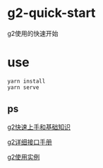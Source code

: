 # g2-quick-start
g2使用的快速开始

# use
```
yarn install
yarn serve
```

## ps
[g2快速上手和基础知识](https://g2.antv.vision/zh/docs/manual/getting-started)  

[g2详细接口手册](https://g2.antv.vision/zh/docs/api/general/chart)

[g2使用实例](https://g2.antvciyun.vision/zh/examples/gallery)
